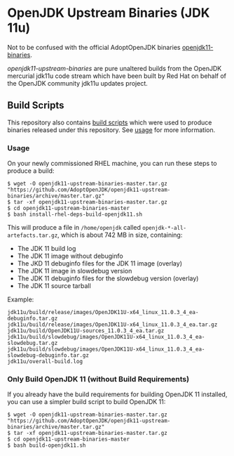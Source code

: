 # OpenJDK Upstream Binaries (JDK 11u)

Not to be confused with the official AdoptOpenJDK binaries [openjdk11-binaries](https://github.com/AdoptOpenJDK/openjdk11-binaries).

_openjdk11-upstream-binaries_ are pure unaltered builds from the OpenJDK mercurial jdk11u code stream which have been built by Red Hat on behalf of the OpenJDK community jdk11u updates project.

## Build Scripts

This repository also contains [build scripts](install-rhel6-deps-build-openjdk11.sh) which were used to produce binaries released under this repository. See [usage](README.md#Usage) for more information.

### Usage

On your newly commissioned RHEL machine, you can run these steps to produce a build:

    $ wget -O openjdk11-upstream-binaries-master.tar.gz "https://github.com/AdoptOpenJDK/openjdk11-upstream-binaries/archive/master.tar.gz"
    $ tar -xf openjdk11-upstream-binaries-master.tar.gz
    $ cd openjdk11-upstream-binaries-master
    $ bash install-rhel-deps-build-openjdk11.sh

This will produce a file in `/home/openjdk` called `openjdk-*-all-artefacts.tar.gz`,
which is about 742 MB in size, containing:

 * The JDK 11 build log
 * The JDK 11 image without debuginfo
 * The JKD 11 debuginfo files for the JDK 11 image (overlay)
 * The JDK 11 image in slowdebug version
 * The JDK 11 debuginfo files for the slowdebug version (overlay)
 * The JDK 11 source tarball

Example:

    jdk11u/build/release/images/OpenJDK11U-x64_linux_11.0.3_4_ea-debuginfo.tar.gz
    jdk11u/build/release/images/OpenJDK11U-x64_linux_11.0.3_4_ea.tar.gz
    jdk11u/build/OpenJDK11U-sources_11.0.3_4_ea.tar.gz
    jdk11u/build/slowdebug/images/OpenJDK11U-x64_linux_11.0.3_4_ea-slowdebug.tar.gz
    jdk11u/build/slowdebug/images/OpenJDK11U-x64_linux_11.0.3_4_ea-slowdebug-debuginfo.tar.gz
    jdk11u/overall-build.log

### Only Build OpenJDK 11 (without Build Requirements)

If you already have the build requirements for building OpenJDK 11 installed, you can
use a simpler build script to build OpenJDK 11:

    $ wget -O openjdk11-upstream-binaries-master.tar.gz "https://github.com/AdoptOpenJDK/openjdk11-upstream-binaries/archive/master.tar.gz"
    $ tar -xf openjdk11-upstream-binaries-master.tar.gz
    $ cd openjdk11-upstream-binaries-master
    $ bash build-openjdk11.sh
